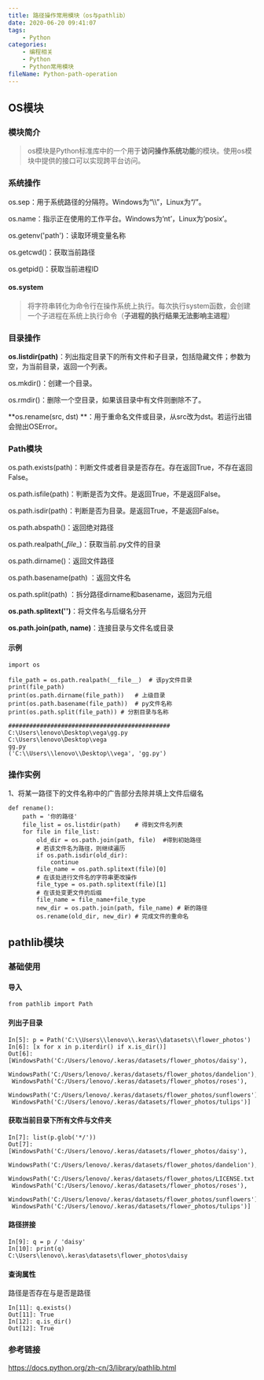 ```yaml
---
title: 路径操作常用模块（os与pathlib）
date: 2020-06-20 09:41:07
tags:
	- Python
categories:
	- 编程相关
	- Python
	- Python常用模块
fileName: Python-path-operation
---
```


## OS模块

### 模块简介

> os模块是Python标准库中的一个用于**访问操作系统功能**的模块。使用os模块中提供的接口可以实现跨平台访问。



### 系统操作

os.sep：用于系统路径的分隔符。Windows为“\\\”，Linux为“/”。

os.name：指示正在使用的工作平台。Windows为‘nt’，Linux为‘posix’。

os.getenv('path')：读取环境变量名称

os.getcwd()：获取当前路径

os.getpid()：获取当前进程ID

#### os.system

> 将字符串转化为命令行在操作系统上执行。每次执行system函数，会创建一个子进程在系统上执行命令（**子进程的执行结果无法影响主进程**）





### 目录操作

**os.listdir(path)**：列出指定目录下的所有文件和子目录，包括隐藏文件；参数为空，为当前目录，返回一个列表。

os.mkdir()：创建一个目录。

os.rmdir()：删除一个空目录，如果该目录中有文件则删除不了。



**os.rename(src, dst) **：用于重命名文件或目录，从src改为dst。若运行出错会抛出OSError。



### Path模块

os.path.exists(path)：判断文件或者目录是否存在。存在返回True，不存在返回False。

os.path.isfile(path)：判断是否为文件。是返回True，不是返回False。

os.path.isdir(path)：判断是否为目录。是返回True，不是返回False。



os.path.abspath()：返回绝对路径

os.path.realpath(\__file__)：获取当前.py文件的目录

os.path.dirname()：返回文件路径

os.path.basename(path) ：返回文件名



os.path.split(path) ：拆分路径dirname和basename，返回为元组

**os.path.splitext('')**：将文件名与后缀名分开



**os.path.join(path, name)**：连接目录与文件名或目录



#### 示例

```
import os

file_path = os.path.realpath(__file__)  # 该py文件目录
print(file_path)
print(os.path.dirname(file_path))   # 上级目录
print(os.path.basename(file_path))  # py文件名称
print(os.path.split(file_path)) # 分割目录与名称

##############################################
C:\Users\lenovo\Desktop\vega\gg.py
C:\Users\lenovo\Desktop\vega
gg.py
('C:\\Users\\lenovo\\Desktop\\vega', 'gg.py')
```



### 操作实例

1、将某一路径下的文件名称中的广告部分去除并填上文件后缀名

```
def rename():
    path = '你的路径'
    file_list = os.listdir(path)	# 得到文件名列表
    for file in file_list:
        old_dir = os.path.join(path, file)	#得到初始路径
        # 若该文件名为路径，则继续遍历
        if os.path.isdir(old_dir):
            continue
        file_name = os.path.splitext(file)[0]
        # 在该处进行文件名的字符串更改操作
        file_type = os.path.splitext(file)[1]
        # 在该处变更文件的后缀
        file_name = file_name+file_type
        new_dir = os.path.join(path, file_name)	# 新的路径
        os.rename(old_dir, new_dir)	# 完成文件的重命名
```



## pathlib模块

### 基础使用

#### 导入

```
from pathlib import Path
```

#### 列出子目录

```
In[5]: p = Path('C:\\Users\\lenovo\\.keras\\datasets\\flower_photos')
In[6]: [x for x in p.iterdir() if x.is_dir()]
Out[6]: 
[WindowsPath('C:/Users/lenovo/.keras/datasets/flower_photos/daisy'),
 WindowsPath('C:/Users/lenovo/.keras/datasets/flower_photos/dandelion'),
 WindowsPath('C:/Users/lenovo/.keras/datasets/flower_photos/roses'),
 WindowsPath('C:/Users/lenovo/.keras/datasets/flower_photos/sunflowers'),
 WindowsPath('C:/Users/lenovo/.keras/datasets/flower_photos/tulips')]
```

#### 获取当前目录下所有文件与文件夹

```
In[7]: list(p.glob('*/'))
Out[7]: 
[WindowsPath('C:/Users/lenovo/.keras/datasets/flower_photos/daisy'),
 WindowsPath('C:/Users/lenovo/.keras/datasets/flower_photos/dandelion'),
 WindowsPath('C:/Users/lenovo/.keras/datasets/flower_photos/LICENSE.txt'),
 WindowsPath('C:/Users/lenovo/.keras/datasets/flower_photos/roses'),
 WindowsPath('C:/Users/lenovo/.keras/datasets/flower_photos/sunflowers'),
 WindowsPath('C:/Users/lenovo/.keras/datasets/flower_photos/tulips')]
```

#### 路径拼接

```
In[9]: q = p / 'daisy'
In[10]: print(q)
C:\Users\lenovo\.keras\datasets\flower_photos\daisy
```

#### 查询属性

路径是否存在与是否是路径

```
In[11]: q.exists()
Out[11]: True
In[12]: q.is_dir()
Out[12]: True
```





### 参考链接

https://docs.python.org/zh-cn/3/library/pathlib.html